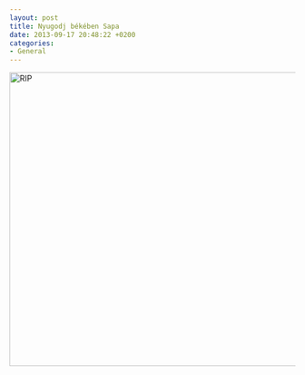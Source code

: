 ```yaml
---
layout: post
title: Nyugodj békében Sapa
date: 2013-09-17 20:48:22 +0200
categories:
- General
---
```

<a href="https://content.rusiczki.net/2013/10/Untitled.png"><img class="alignnone size-medium wp-image-4552" alt="RIP" src="https://content.rusiczki.net/2013/10/Untitled-693x519.png" width="693" height="519" /></a>
